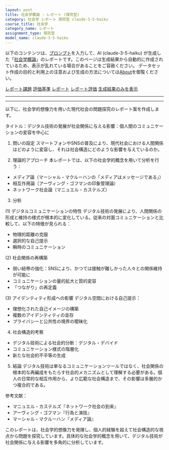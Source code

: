 ```yaml
---
layout: post
title: 社会学概論 - レポート (探究型)
category: 社会学 レポート 探究型 claude-3-5-haiku
course_title: 社会学
category_name: レポート
assignment_type: 探究型
model_name: claude-3-5-haiku
---
```


以下のコンテンツは、[プロンプト](https://github.com/takedatoshiyuki/synthetic_assignments/tree/main/generated/社会学/claude-3-5-haiku/prompt_レポート-探究型.md)を入力して、AI (claude-3-5-haiku) が生成した「[社会学概論](/contents/社会学/)」のレポートです。このページは生成結果から自動的に作成されているため、表示が乱れている場合があることをご容赦ください。
データセット作成の目的と利用上の注意および生成の方法については[About](/About)を御覧ください。

[レポート課題](../レポート課題-探究型)
[評価基準](../評価基準-探究型)
[レポート](../レポート-探究型)
[レポート評価](../レポート評価-探究型)
[生成結果のみを表示](https://github.com/takedatoshiyuki/synthetic_assignments/tree/main/generated/社会学/claude-3-5-haiku/レポート-探究型.md)
  

***
***
  
以下に、社会学的想像力を用いた現代社会の問題探究のレポート案を作成します。

タイトル：デジタル技術の発展が社会関係に与える影響：個人間のコミュニケーションの変容を中心に

1. 問いの設定
スマートフォンやSNSの普及により、現代社会における人間関係はどのように変容し、それは社会構造にどのような影響を与えているのか。

2. 理論的アプローチ
本レポートでは、以下の社会学的概念を用いて分析を行う：
- メディア論（マーシャル・マクルーハンの「メディアはメッセージである」）
- 相互作用論（アーヴィング・ゴフマンの印象管理論）
- ネットワーク社会論（マニュエル・カステルズ）

3. 分析

(1) デジタルコミュニケーションの特性
デジタル技術の発展により、人間関係の形成と維持の様式が根本的に変化している。従来の対面コミュニケーションと比較して、以下の特徴が見られる：
- 物理的距離の克服
- 選択的な自己提示
- 瞬時のコミュニケーション

(2) 社会関係の再構築
- 弱い紐帯の強化：SNSにより、かつては接触が難しかった人々との関係維持が可能に
- コミュニケーションの量的拡大と質的変容
- 「つながり」の再定義

(3) アイデンティティ形成への影響
デジタル空間における自己提示：
- 理想化された自己イメージの構築
- 複数のアイデンティティの並存
- プライバシーと公共性の境界の曖昧化

4. 社会構造的考察
- デジタル技術による社会的分断：デジタル・デバイド
- コミュニケーション様式の階層化
- 新たな社会的不平等の生成

5. 結論
デジタル技術は単なるコミュニケーションツールではなく、社会関係の根本的な再編成をもたらす社会的メカニズムとして理解する必要がある。個人の日常的な相互作用から、より広範な社会構造まで、その影響は多層的かつ複合的である。

参考文献：
- マニュエル・カステルズ『ネットワーク社会の到来』
- アーヴィング・ゴフマン『行為と演技』
- マーシャル・マクルーハン『メディア論』

このレポートは、社会学的想像力を発揮し、個人的経験を超えて社会構造的な視点から問題を探究しています。具体的な社会学的概念を用いて、デジタル技術が社会関係に与える影響を多角的に分析しています。
